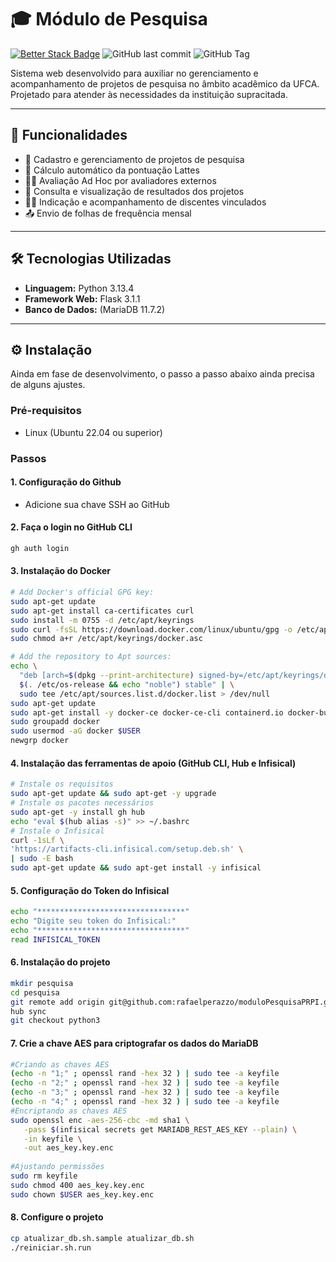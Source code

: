 # 🎓 Módulo de Pesquisa

[![Better Stack Badge](https://uptime.betterstack.com/status-badges/v1/monitor/1z0ga.svg)](https://yoko.betteruptime.com/pt)
![GitHub last commit](https://img.shields.io/github/last-commit/rafaelperazzo/moduloPesquisaPRPI)
![GitHub Tag](https://img.shields.io/github/v/tag/rafaelperazzo/moduloPesquisaPRPI)

Sistema web desenvolvido para auxiliar no gerenciamento e acompanhamento de projetos de pesquisa no âmbito acadêmico
da UFCA. Projetado para atender às necessidades da instituição supracitada.

---

## 📌 Funcionalidades

- 📁 Cadastro e gerenciamento de projetos de pesquisa
- 🧮 Cálculo automático da pontuação Lattes
- 🧑‍⚖️ Avaliação Ad Hoc por avaliadores externos
- 🧾 Consulta e visualização de resultados dos projetos
- 👨‍🎓 Indicação e acompanhamento de discentes vinculados
- 📤 Envio de folhas de frequência mensal

---

## 🛠️ Tecnologias Utilizadas

- **Linguagem:** Python 3.13.4
- **Framework Web:** Flask  3.1.1
- **Banco de Dados:** (MariaDB 11.7.2)

---

## ⚙️ Instalação

Ainda em fase de desenvolvimento, o passo a passo abaixo ainda precisa de alguns ajustes.

### Pré-requisitos

- Linux (Ubuntu 22.04 ou superior)

### Passos

#### 1. Configuração do Github

- Adicione sua chave SSH ao GitHub

#### 2. Faça o login no GitHub CLI

```bash
gh auth login
```

#### 3. Instalação do Docker

```bash
# Add Docker's official GPG key:
sudo apt-get update
sudo apt-get install ca-certificates curl
sudo install -m 0755 -d /etc/apt/keyrings
sudo curl -fsSL https://download.docker.com/linux/ubuntu/gpg -o /etc/apt/keyrings/docker.asc
sudo chmod a+r /etc/apt/keyrings/docker.asc

# Add the repository to Apt sources:
echo \
  "deb [arch=$(dpkg --print-architecture) signed-by=/etc/apt/keyrings/docker.asc] https://download.docker.com/linux/ubuntu \
  $(. /etc/os-release && echo "noble") stable" | \
  sudo tee /etc/apt/sources.list.d/docker.list > /dev/null
sudo apt-get update
sudo apt-get install -y docker-ce docker-ce-cli containerd.io docker-buildx-plugin docker-compose-plugin
sudo groupadd docker
sudo usermod -aG docker $USER
newgrp docker
```

#### 4. Instalação das ferramentas de apoio (GitHub CLI, Hub e Infisical)

```bash
# Instale os requisitos
sudo apt-get update && sudo apt-get -y upgrade
# Instale os pacotes necessários
sudo apt-get -y install gh hub
echo "eval $(hub alias -s)" >> ~/.bashrc
# Instale o Infisical
curl -1sLf \
'https://artifacts-cli.infisical.com/setup.deb.sh' \
| sudo -E bash
sudo apt-get update && sudo apt-get install -y infisical
```

#### 5. Configuração do Token do Infisical

```bash
echo "*********************************"
echo "Digite seu token do Infisical:"
echo "*********************************"
read INFISICAL_TOKEN
```

#### 6. Instalação do projeto

```bash
mkdir pesquisa
cd pesquisa
git remote add origin git@github.com:rafaelperazzo/moduloPesquisaPRPI.git
hub sync
git checkout python3
```

#### 7. Crie a chave AES para criptografar os dados do MariaDB

```bash
#Criando as chaves AES
(echo -n "1;" ; openssl rand -hex 32 ) | sudo tee -a keyfile
(echo -n "2;" ; openssl rand -hex 32 ) | sudo tee -a keyfile
(echo -n "3;" ; openssl rand -hex 32 ) | sudo tee -a keyfile
(echo -n "4;" ; openssl rand -hex 32 ) | sudo tee -a keyfile
#Encriptando as chaves AES
sudo openssl enc -aes-256-cbc -md sha1 \
   -pass $(infisical secrets get MARIADB_REST_AES_KEY --plain) \
   -in keyfile \
   -out aes_key.key.enc
   
#Ajustando permissões
sudo rm keyfile
sudo chmod 400 aes_key.key.enc
sudo chown $USER aes_key.key.enc
```

#### 8. Configure o projeto

```bash
cp atualizar_db.sh.sample atualizar_db.sh
./reiniciar.sh.run
```
